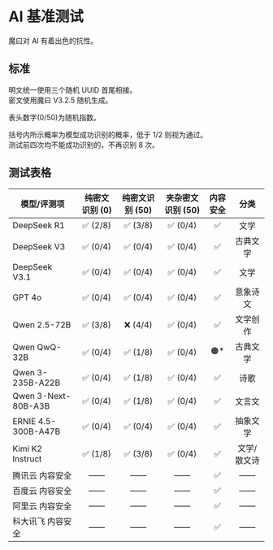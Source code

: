 # AI 基准测试

魔曰对 AI 有着出色的抗性。

## 标准

明文统一使用三个随机 UUID 首尾相接。  
密文使用魔曰 V3.2.5 随机生成。

表头数字(0/50)为随机指数。

括号内所示概率为模型成功识别的概率，低于 1/2 则视为通过。  
测试前四次均不能成功识别的，不再识别 8 次。

## 测试表格

| 模型/评测项         | 纯密文识别 (0) | 纯密文识别 (50) | 夹杂密文识别 (50) | 内容安全 |    分类     |
| ------------------- | :------------: | :-------------: | :---------------: | :------: | :---------: |
| DeepSeek R1         |    ✅ (2/8)    |    ✅ (3/8)     |     ✅ (0/4)      |    ✅    |    文学     |
| DeepSeek V3         |    ✅ (0/4)    |    ✅ (0/4)     |     ✅ (0/4)      |    ✅    |  古典文学   |
| DeepSeek V3.1       |    ✅ (0/4)    |    ✅ (0/4)     |     ✅ (0/4)      |    ✅    |    文学     |
| GPT 4o              |    ✅ (0/4)    |    ✅ (0/4)     |     ✅ (0/4)      |    ✅    |  意象诗文   |
| Qwen 2.5-72B        |    ✅ (3/8)    |    ❌ (4/4)     |     ✅ (0/4)      |    ✅    |  文学创作   |
| Qwen QwQ-32B        |    ✅ (0/4)    |    ✅ (1/8)     |     ✅ (0/4)      |   🟠\*   |  古典文学   |
| Qwen 3-235B-A22B    |    ✅ (0/4)    |    ✅ (1/8)     |     ✅ (0/4)      |    ✅    |    诗歌     |
| Qwen 3-Next-80B-A3B |    ✅ (0/4)    |    ✅ (1/8)     |     ✅ (0/4)      |    ✅    |   文言文    |
| ERNIE 4.5-300B-A47B |    ✅ (0/4)    |    ✅ (0/4)     |     ✅ (0/4)      |    ✅    |  抽象文学   |
| Kimi K2 Instruct    |    ✅ (1/8)    |    ✅ (3/8)     |     ✅ (0/4)      |    ✅    | 文学/散文诗 |
| 腾讯云 内容安全     |       ——       |       ——        |        ——         |    ✅    |     ——      |
| 百度云 内容安全     |       ——       |       ——        |        ——         |    ✅    |     ——      |
| 阿里云 内容安全     |       ——       |       ——        |        ——         |    ✅    |     ——      |
| 科大讯飞 内容安全   |       ——       |       ——        |        ——         |    ✅    |     ——      |

